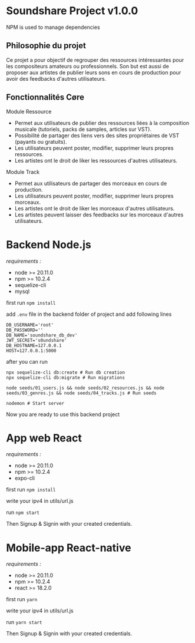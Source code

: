 # Soundshare Project v1.0.0
NPM is used to manage dependencies

## Philosophie du projet
Ce projet a pour objectif de regrouper des ressources intéressantes pour les compositeurs amateurs ou professionnels.
Son but est aussi de proposer aux artistes de publier leurs sons en cours de production pour avoir des feedbacks d'autres utilisateurs.

## Fonctionnalités Cøre
Module Ressource
- Permet aux utilisateurs de publier des ressources liées à la composition musicale (tutoriels, packs de samples, articles sur VST).
- Possibilité de partager des liens vers des sites propriétaires de VST (payants ou gratuits).
- Les utilisateurs peuvent poster, modifier, supprimer leurs propres ressources.
- Les artistes ont le droit de liker les ressources d'autres utilisateurs.

Module Track
- Permet aux utilisateurs de partager des morceaux en cours de production.
- Les utilisateurs peuvent poster, modifier, supprimer leurs propres morceaux.
- Les artistes ont le droit de liker les morceaux d'autres utilisateurs.
- Les artistes peuvent laisser des feedbacks sur les morceaux d'autres utilisateurs.


# Backend Node.js
*requirements :*
- node >= 20.11.0
- npm >= 10.2.4
- sequelize-cli
- mysql

first run `npm install`

add `.env` file in the backend folder of project and add following lines
```text
DB_USERNAME='root'
DB_PASSWORD=''
DB_NAME='soundshare_db_dev'
JWT_SECRET='s0undshare'
DB_HOSTNAME=127.0.0.1
HOST=127.0.0.1:5000
```
after you can run
```shell
npx sequelize-cli db:create # Run db creation
npx sequelize-cli db:migrate # Run migrations

node seeds/01_users.js && node seeds/02_resources.js && node seeds/03_genres.js && node seeds/04_tracks.js # Run seeds

nodemon # Start server
```
Now you are ready to use this backend project

# App web React
*requirements :*
- node >= 20.11.0
- npm >= 10.2.4
- expo-cli

first run `npm install`

write your ipv4 in utils/url.js

run `npm start`

Then Signup & Signin with your created credentials.
<!-- you can now use `backend/seeds/01_users.js` credentials -->

# Mobile-app React-native
*requirements :*
- node >= 20.11.0
- npm >= 10.2.4
- react >= 18.2.0

first run `yarn`

write your ipv4 in utils/url.js

run `yarn start`

Then Signup & Signin with your created credentials.
<!-- you can now use `backend/seeds/01_users.js` credentials -->